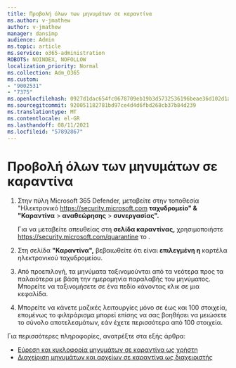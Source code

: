 ```yaml
---
title: Προβολή όλων των μηνυμάτων σε καραντίνα
ms.author: v-jmathew
author: v-jmathew
manager: dansimp
audience: Admin
ms.topic: article
ms.service: o365-administration
ROBOTS: NOINDEX, NOFOLLOW
localization_priority: Normal
ms.collection: Adm_O365
ms.custom:
- "9002531"
- "7375"
ms.openlocfilehash: 0927d1dac654fc0678709eb19b3d5732536196beae36d102d1a94bf7617b1b45
ms.sourcegitcommit: 920051182781bd97ce4d4d6fbd268cb37b84d239
ms.translationtype: MT
ms.contentlocale: el-GR
ms.lasthandoff: 08/11/2021
ms.locfileid: "57892867"
---
```

# <a name="view-all-quarantined-messages"></a>Προβολή όλων των μηνυμάτων σε καραντίνα

1. Στην πύλη Microsoft 365 Defender, μεταβείτε στην τοποθεσία "Ηλεκτρονικό <https://security.microsoft.com> **ταχυδρομείο" & "Καραντίνα** \> **αναθεώρησης** \> **συνεργασίας".**

   Για να μεταβείτε απευθείας στη **σελίδα καραντίνας,** χρησιμοποιήστε <https://security.microsoft.com/quarantine> το .

2. Στη σελίδα **"Καραντίνα",** βεβαιωθείτε ότι είναι **επιλεγμένη η** καρτέλα ηλεκτρονικού ταχυδρομείου.
3. Από προεπιλογή, τα μηνύματα ταξινομούνται από τα νεότερα προς τα παλαιότερα με βάση την ημερομηνία παραλαβής του μηνύματος. Μπορείτε να ταξινομήσετε σε ένα πεδίο κάνοντας κλικ σε μια κεφαλίδα.
4. Μπορείτε να κάνετε μαζικές λειτουργίες μόνο σε έως και 100 στοιχεία, επομένως το φιλτράρισμα μπορεί επίσης να σας βοηθήσει να μειώσετε το σύνολο αποτελεσμάτων, εάν έχετε περισσότερα από 100 στοιχεία.

Για περισσότερες πληροφορίες, ανατρέξτε στα εξής άρθρα:

- [Εύρεση και κυκλοφορία μηνυμάτων σε καραντίνα ως χρήστη](https://docs.microsoft.com/microsoft-365/security/office-365-security/find-and-release-quarantined-messages-as-a-user)
- [Διαχείριση μηνυμάτων και αρχείων σε καραντίνα ως διαχειριστής](https://docs.microsoft.com/microsoft-365/security/office-365-security/manage-quarantined-messages-and-files)
